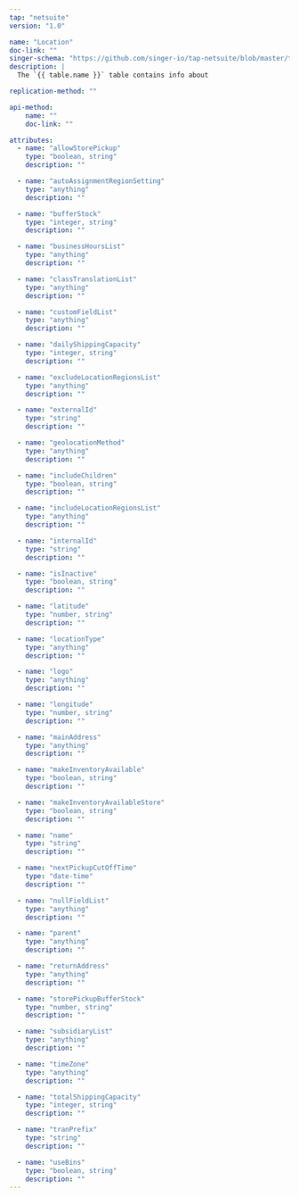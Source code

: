 ```yaml
---
tap: "netsuite"
version: "1.0"

name: "Location"
doc-link: ""
singer-schema: "https://github.com/singer-io/tap-netsuite/blob/master/tap_netsuite/schemas/Location.json"
description: |
  The `{{ table.name }}` table contains info about 

replication-method: ""

api-method:
    name: ""
    doc-link: ""

attributes:
  - name: "allowStorePickup"
    type: "boolean, string"
    description: ""

  - name: "autoAssignmentRegionSetting"
    type: "anything"
    description: ""

  - name: "bufferStock"
    type: "integer, string"
    description: ""

  - name: "businessHoursList"
    type: "anything"
    description: ""

  - name: "classTranslationList"
    type: "anything"
    description: ""

  - name: "customFieldList"
    type: "anything"
    description: ""

  - name: "dailyShippingCapacity"
    type: "integer, string"
    description: ""

  - name: "excludeLocationRegionsList"
    type: "anything"
    description: ""

  - name: "externalId"
    type: "string"
    description: ""

  - name: "geolocationMethod"
    type: "anything"
    description: ""

  - name: "includeChildren"
    type: "boolean, string"
    description: ""

  - name: "includeLocationRegionsList"
    type: "anything"
    description: ""

  - name: "internalId"
    type: "string"
    description: ""

  - name: "isInactive"
    type: "boolean, string"
    description: ""

  - name: "latitude"
    type: "number, string"
    description: ""

  - name: "locationType"
    type: "anything"
    description: ""

  - name: "logo"
    type: "anything"
    description: ""

  - name: "longitude"
    type: "number, string"
    description: ""

  - name: "mainAddress"
    type: "anything"
    description: ""

  - name: "makeInventoryAvailable"
    type: "boolean, string"
    description: ""

  - name: "makeInventoryAvailableStore"
    type: "boolean, string"
    description: ""

  - name: "name"
    type: "string"
    description: ""

  - name: "nextPickupCutOffTime"
    type: "date-time"
    description: ""

  - name: "nullFieldList"
    type: "anything"
    description: ""

  - name: "parent"
    type: "anything"
    description: ""

  - name: "returnAddress"
    type: "anything"
    description: ""

  - name: "storePickupBufferStock"
    type: "number, string"
    description: ""

  - name: "subsidiaryList"
    type: "anything"
    description: ""

  - name: "timeZone"
    type: "anything"
    description: ""

  - name: "totalShippingCapacity"
    type: "integer, string"
    description: ""

  - name: "tranPrefix"
    type: "string"
    description: ""

  - name: "useBins"
    type: "boolean, string"
    description: ""
---
```

